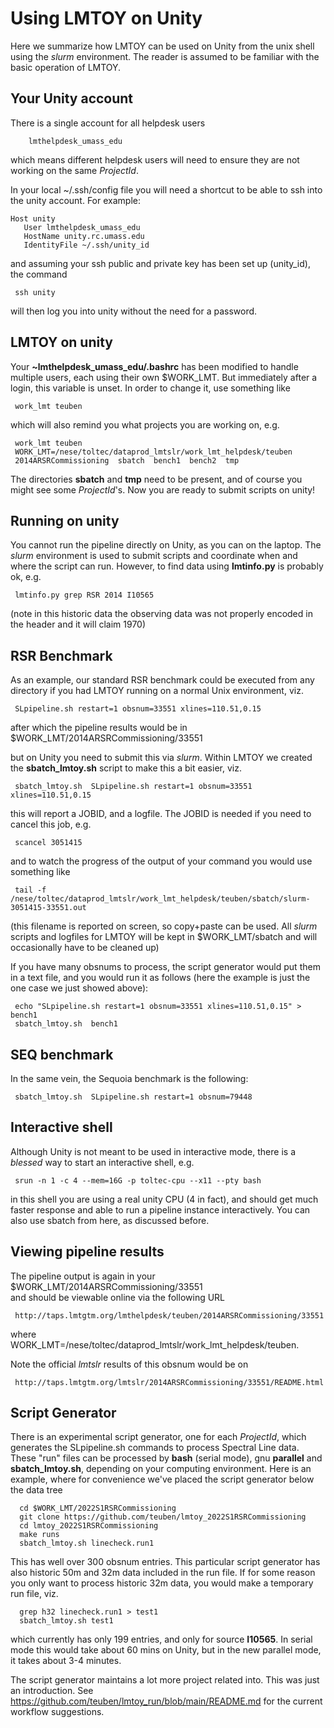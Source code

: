# Using LMTOY on Unity

Here we summarize how LMTOY can be used on Unity from the unix shell using the *slurm*
environment. The reader is assumed to be familiar with the basic operation of LMTOY.

## Your Unity account

There is a single account for all helpdesk users

        lmthelpdesk_umass_edu
	
which means different helpdesk users will need to ensure they are not working on the same *ProjectId*.
	
In your local ~/.ssh/config file you will need a shortcut to be able to ssh into the unity account.
For example:

    Host unity
       User lmthelpdesk_umass_edu
       HostName unity.rc.umass.edu
       IdentityFile ~/.ssh/unity_id
	   
and assuming your ssh public and private key has been set up (unity_id), the command

     ssh unity

will then log you into unity without the need for a password.

##  LMTOY on unity

Your **~lmthelpdesk_umass_edu/.bashrc** has been modified to handle multiple users, each using their own
$WORK_LMT. But immediately after a login, this variable is unset.  In order to change
it, use something like

     work_lmt teuben
	 
which will also remind you what projects you are working on, e.g.

     work_lmt teuben
     WORK_LMT=/nese/toltec/dataprod_lmtslr/work_lmt_helpdesk/teuben
     2014ARSRCommissioning  sbatch  bench1  bench2  tmp

The directories **sbatch** and **tmp** need to be present, and of course you might see some *ProjectId*'s.
Now you are ready to submit scripts on unity!

## Running on unity

You cannot run the pipeline directly on Unity, as you can on the laptop. The *slurm* environment is used
to submit scripts and coordinate when and where the script can run. However, to find data using
**lmtinfo.py** is probably ok, e.g.

     lmtinfo.py grep RSR 2014 I10565
	 
(note in this historic data the observing data was not properly encoded in the header and it will claim 1970)


## RSR Benchmark

As an example, our standard RSR benchmark could be executed from any directory if you
had LMTOY running on a normal Unix environment, viz.

     SLpipeline.sh restart=1 obsnum=33551 xlines=110.51,0.15
	
after which the pipeline results would be in $WORK_LMT/2014ARSRCommissioning/33551	
	
but on Unity you need to submit this via *slurm*. Within LMTOY we created the **sbatch_lmtoy.sh** script
to make this a bit easier, viz.

     sbatch_lmtoy.sh  SLpipeline.sh restart=1 obsnum=33551 xlines=110.51,0.15
	
this will report a JOBID, and a logfile.   The JOBID is needed if you need to cancel this job, e.g.

     scancel 3051415
	
and to watch the progress of the output of your command you would use something like

     tail -f /nese/toltec/dataprod_lmtslr/work_lmt_helpdesk/teuben/sbatch/slurm-3051415-33551.out
	
(this filename is reported on screen, so copy+paste can be used. All *slurm* scripts and logfiles
for LMTOY will be kept in $WORK_LMT/sbatch and will occasionally have to be cleaned up)

If you have many obsnums to process, the script generator would put them in a text file, and you
would run it as follows (here the example is just the one case we just showed above):

     echo "SLpipeline.sh restart=1 obsnum=33551 xlines=110.51,0.15" > bench1
     sbatch_lmtoy.sh  bench1

## SEQ benchmark

In the same vein, the Sequoia benchmark is the following:

     sbatch_lmtoy.sh  SLpipeline.sh restart=1 obsnum=79448
	
## Interactive shell

Although Unity is not meant to be used in interactive mode, there is a *blessed* way to start
an interactive shell, e.g.

     srun -n 1 -c 4 --mem=16G -p toltec-cpu --x11 --pty bash
	
in this shell you are using a real unity CPU (4 in fact), and should get much faster response and able to run
a pipeline instance interactively. You can also use sbatch from here, as discussed before.

## Viewing pipeline results

The pipeline output is again in your $WORK_LMT/2014ARSRCommissioning/33551	
and should be viewable online via the following URL

     http://taps.lmtgtm.org/lmthelpdesk/teuben/2014ARSRCommissioning/33551

where WORK_LMT=/nese/toltec/dataprod_lmtslr/work_lmt_helpdesk/teuben.

Note the official *lmtslr* results of this obsnum would be on

     http://taps.lmtgtm.org/lmtslr/2014ARSRCommissioning/33551/README.html


## Script Generator

There is an experimental script generator, one for each *ProjectId*, which
generates the SLpipeline.sh commands to process Spectral Line data. These "run"
files can be processed by **bash** (serial mode), gnu **parallel** and **sbatch_lmtoy.sh**,
depending on your computing environment.   Here is an example, where for convenience
we've placed the script generator below the data tree

      cd $WORK_LMT/2022S1RSRCommissioning
      git clone https://github.com/teuben/lmtoy_2022S1RSRCommissioning
      cd lmtoy_2022S1RSRCommissioning
      make runs
      sbatch_lmtoy.sh linecheck.run1
	  
This has well over 300 obsnum entries. This particular script generator has
also historic 50m and 32m data included in the run file.  If for some reason
you only want to process historic 32m data, you would make a temporary run file,
viz.

      grep h32 linecheck.run1 > test1
      sbatch_lmtoy.sh test1

which currently has only 199 entries, and only for source **I10565**. In serial
mode this would take about 60 mins on Unity, but in the new parallel mode,
it takes about 3-4 minutes.

The script generator maintains a lot more project related into. This was just
an introduction. See https://github.com/teuben/lmtoy_run/blob/main/README.md for
the current workflow suggestions.



